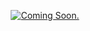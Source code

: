 <!-- # Erutidians -->

<!--

**Here are some ideas to get you started:**

🙋‍♀️ A short introduction - what is your organization all about?
🌈 Contribution guidelines - how can the community get involved?
👩‍💻 Useful resources - where can the community find your docs? Is there anything else the community should know?
🍿 Fun facts - what does your team eat for breakfast?
🧙 Remember, you can do mighty things with the power of [Markdown](https://docs.github.com/github/writing-on-github/getting-started-with-writing-and-formatting-on-github/basic-writing-and-formatting-syntax)
-->

<div align='center'>
 
 <!--
  <a href='https://discord.gg/5vatpedtsq'>![Discord](https://img.shields.io/discord/972258637378625597?label=Discord&logo=discord&style=for-the-badge)</a>
</div>
 -->
 
<a href='https://erutidians.tech'>![Coming Soon.](https://user-images.githubusercontent.com/57343545/182789979-c37cac28-a8df-4989-964e-49fd810e2541.png)</a>

